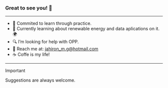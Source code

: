 <picture>
 <source media="(prefers-color-scheme: dark)" srcset="Wallpapers/9.jpg">
 <source media="(prefers-color-scheme: light)" srcset="Wallpapers/9.jpg">
 
</picture>


### Great to see you! 👋 
----


- 🔭 Commited to learn through practice.
- 🌱 Currently learning about renewable energy and data aplications on it. 🌍
- 🔍 I’m looking for help with OPP.
- 📨 Reach me at: jahiron_m.g@hotmail.com
- ☕ Coffe is my life!


----

> [!IMPORTANT]
> Suggestions are always welcome.
